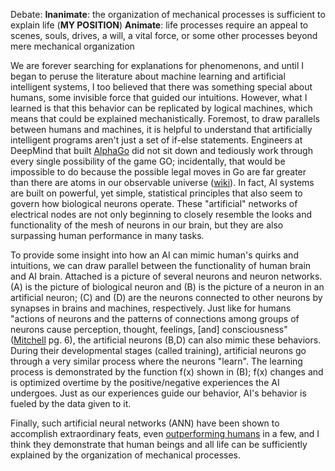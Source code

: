 Debate:
**Inanimate**: the organization of mechanical processes is sufficient to explain life (**MY POSITION**)
**Animate**: life processes require an appeal to scenes, souls, drives, a will, a vital force, or some other processes beyond mere mechanical organization 

We are forever searching for explanations for phenomenons, and until I began to peruse the literature about machine learning and artificial intelligent systems, I too believed that there was something special about humans, some invisible force that guided our intuitions. However, what I learned is that this behavior can be replicated by logical machines, which means that could be explained mechanistically. Foremost, to draw parallels between humans and machines, it is helpful to understand that artificially intelligent programs aren't just a set of if-else statements. Engineers at DeepMind that built [AlphaGo](https://deepmind.com/research/alphago/) did not sit down and tediously work through every single possibility of the game GO; incidentally, that would be impossible to do because the possible legal moves in Go are far greater than there are atoms in our observable universe ([wiki](https://en.wikipedia.org/wiki/Go_and_mathematics)). In fact, AI systems are built on powerful, yet simple, statistical principles that also seem to govern how biological neurons operate. These "artificial" networks of electrical nodes are not only beginning to closely resemble the looks and functionality of the mesh of neurons in our brain, but they are also surpassing human performance in many tasks. 

To provide some insight into how an AI can mimic human's quirks and intuitions, we can draw parallel between the functionality of human brain and AI brain. Attached is a picture of several neurons and neuron networks. (A) is the picture of biological neuron and (B) is the picture of a neuron in an artificial neuron; (C) and (D) are the neurons connected to other neurons by synapses in brains and machines, respectively. Just like for humans "actions of neurons and the patterns of connections among groups of neurons cause perception, thought, feelings, [and] consciousness" ([Mitchell](https://drive.google.com/file/d/0B4me4PbBMBmOa2VpUHdUYWZWdXM/view) pg. 6), the artificial neurons (B,D) can also mimic these behaviors. During their developmental stages (called training), artificial neurons go through a very similar process where the neurons "learn". The learning process is demonstrated by the function f(x) shown in (B); f(x) changes and is optimized overtime by the positive/negative experiences the AI undergoes. Just as our experiences guide our behavior, AI's behavior is fueled by the data given to it. 

Finally, such artificial neural networks (ANN) have been shown to accomplish extraordinary feats, even [outperforming humans](https://venturebeat.com/2017/12/08/6-areas-where-artificial-neural-networks-outperform-humans/) in a few, and I think they demonstrate that human beings and all life can be sufficiently explained by the organization of mechanical processes. 
